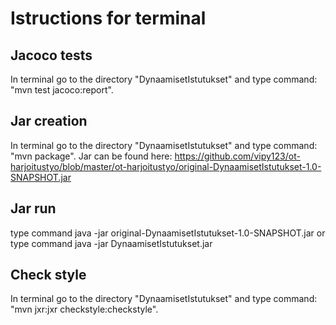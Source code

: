 # Istructions for terminal


## Jacoco tests
In terminal go to the directory "DynaamisetIstutukset" and type command: "mvn test jacoco:report".

## Jar creation
In terminal go to the directory "DynaamisetIstutukset" and type command: "mvn package".
Jar can be found here: https://github.com/vipy123/ot-harjoitustyo/blob/master/ot-harjoitustyo/original-DynaamisetIstutukset-1.0-SNAPSHOT.jar

## Jar run
type command java -jar original-DynaamisetIstutukset-1.0-SNAPSHOT.jar or 
type command java -jar DynaamisetIstutukset.jar

## Check style
In terminal go to the directory "DynaamisetIstutukset" and type command: "mvn jxr:jxr checkstyle:checkstyle".
